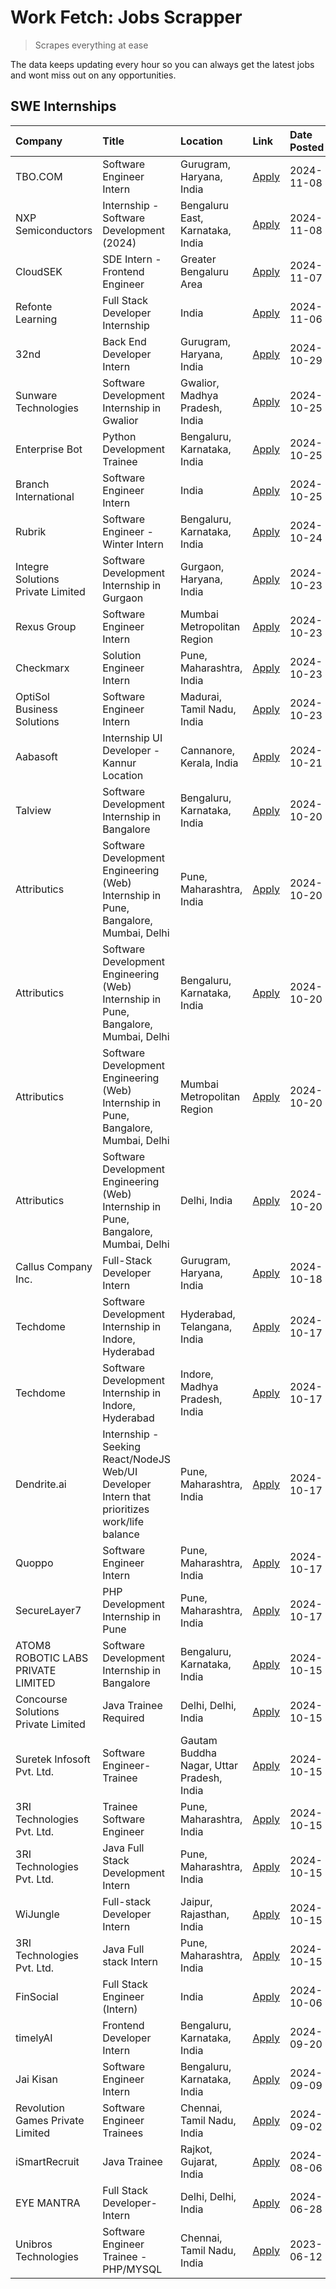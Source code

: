 # Work Fetch: Jobs Scrapper
> Scrapes everything at ease

The data keeps updating every hour so you can always get the latest jobs and wont miss out on any opportunities.

## SWE Internships
<!--START_SECTION:workfetch-->
| Company                             | Title                                                                                        | Location                                  | Link                                                                                                                                                                                                                                                             | Date Posted   |
|:------------------------------------|:---------------------------------------------------------------------------------------------|:------------------------------------------|:-----------------------------------------------------------------------------------------------------------------------------------------------------------------------------------------------------------------------------------------------------------------|:--------------|
| TBO.COM                             | Software Engineer Intern                                                                     | Gurugram, Haryana, India                  | [Apply](https://in.linkedin.com/jobs/view/software-engineer-intern-at-tbo-com-4068302925?position=38&pageNum=0&refId=RnfvhOgJuKqiZ5xMI7p95A%3D%3D&trackingId=Xg%2FzH9087EQRVdB2kHhs0Q%3D%3D)                                                                     | 2024-11-08    |
| NXP Semiconductors                  | Internship - Software Development (2024)                                                     | Bengaluru East, Karnataka, India          | [Apply](https://in.linkedin.com/jobs/view/internship-software-development-2024-at-nxp-semiconductors-4072147018?position=54&pageNum=0&refId=RnfvhOgJuKqiZ5xMI7p95A%3D%3D&trackingId=lq619W90z3eqR2jco5pPQQ%3D%3D)                                                | 2024-11-08    |
| CloudSEK                            | SDE Intern - Frontend Engineer                                                               | Greater Bengaluru Area                    | [Apply](https://in.linkedin.com/jobs/view/sde-intern-frontend-engineer-at-cloudsek-4069317608?position=24&pageNum=0&refId=RnfvhOgJuKqiZ5xMI7p95A%3D%3D&trackingId=Ifxvh7sLBT9qog%2BsZ6horQ%3D%3D)                                                                | 2024-11-07    |
| Refonte Learning                    | Full Stack Developer Internship                                                              | India                                     | [Apply](https://in.linkedin.com/jobs/view/full-stack-developer-internship-at-refonte-learning-4070516081?position=56&pageNum=0&refId=RnfvhOgJuKqiZ5xMI7p95A%3D%3D&trackingId=XpWUe3ltcTuqqJ50FVWqDQ%3D%3D)                                                       | 2024-11-06    |
| 32nd                                | Back End Developer Intern                                                                    | Gurugram, Haryana, India                  | [Apply](https://in.linkedin.com/jobs/view/back-end-developer-intern-at-32nd-4062280105?position=41&pageNum=0&refId=RnfvhOgJuKqiZ5xMI7p95A%3D%3D&trackingId=YJm%2BlaVvOn2AWELkJv3dHw%3D%3D)                                                                       | 2024-10-29    |
| Sunware Technologies                | Software Development Internship in Gwalior                                                   | Gwalior, Madhya Pradesh, India            | [Apply](https://in.linkedin.com/jobs/view/software-development-internship-in-gwalior-at-sunware-technologies-4059018500?position=8&pageNum=0&refId=RnfvhOgJuKqiZ5xMI7p95A%3D%3D&trackingId=lSzun8yJagqYZc0MpLJmTQ%3D%3D)                                         | 2024-10-25    |
| Enterprise Bot                      | Python Development Trainee                                                                   | Bengaluru, Karnataka, India               | [Apply](https://in.linkedin.com/jobs/view/python-development-trainee-at-enterprise-bot-4059097615?position=26&pageNum=0&refId=RnfvhOgJuKqiZ5xMI7p95A%3D%3D&trackingId=gkHJKUWGcwRZBOqb9qQ4Rw%3D%3D)                                                              | 2024-10-25    |
| Branch International                | Software Engineer Intern                                                                     | India                                     | [Apply](https://in.linkedin.com/jobs/view/software-engineer-intern-at-branch-international-4054425650?position=37&pageNum=0&refId=RnfvhOgJuKqiZ5xMI7p95A%3D%3D&trackingId=G7gffpKlTKhiYyvuiMzn5g%3D%3D)                                                          | 2024-10-25    |
| Rubrik                              | Software Engineer - Winter Intern                                                            | Bengaluru, Karnataka, India               | [Apply](https://in.linkedin.com/jobs/view/software-engineer-winter-intern-at-rubrik-4006567784?position=11&pageNum=0&refId=RnfvhOgJuKqiZ5xMI7p95A%3D%3D&trackingId=N4obeYsgeibjQia6GKVtHg%3D%3D)                                                                 | 2024-10-24    |
| Integre Solutions Private Limited   | Software Development Internship in Gurgaon                                                   | Gurgaon, Haryana, India                   | [Apply](https://in.linkedin.com/jobs/view/software-development-internship-in-gurgaon-at-integre-solutions-private-limited-4056951853?position=5&pageNum=0&refId=RnfvhOgJuKqiZ5xMI7p95A%3D%3D&trackingId=SBefIDLhbTn4Uh4edE1abw%3D%3D)                            | 2024-10-23    |
| Rexus Group                         | Software Engineer Intern                                                                     | Mumbai Metropolitan Region                | [Apply](https://in.linkedin.com/jobs/view/software-engineer-intern-at-rexus-group-4057599673?position=12&pageNum=0&refId=RnfvhOgJuKqiZ5xMI7p95A%3D%3D&trackingId=uJJ2%2FuDjYc1UKZDJfbdFWQ%3D%3D)                                                                 | 2024-10-23    |
| Checkmarx                           | Solution Engineer Intern                                                                     | Pune, Maharashtra, India                  | [Apply](https://in.linkedin.com/jobs/view/solution-engineer-intern-at-checkmarx-4036405936?position=22&pageNum=0&refId=RnfvhOgJuKqiZ5xMI7p95A%3D%3D&trackingId=xX02U0XDjeHHP5Z0cSDhuw%3D%3D)                                                                     | 2024-10-23    |
| OptiSol Business Solutions          | Software Engineer Intern                                                                     | Madurai, Tamil Nadu, India                | [Apply](https://in.linkedin.com/jobs/view/software-engineer-intern-at-optisol-business-solutions-4056744789?position=58&pageNum=0&refId=RnfvhOgJuKqiZ5xMI7p95A%3D%3D&trackingId=rpKck98H0gF4XYcWe0CPaQ%3D%3D)                                                    | 2024-10-23    |
| Aabasoft                            | Internship UI Developer - Kannur Location                                                    | Cannanore, Kerala, India                  | [Apply](https://in.linkedin.com/jobs/view/internship-ui-developer-kannur-location-at-aabasoft-4055898437?position=19&pageNum=0&refId=RnfvhOgJuKqiZ5xMI7p95A%3D%3D&trackingId=MX9s%2F3Cz8izamS%2FIsfv6xA%3D%3D)                                                   | 2024-10-21    |
| Talview                             | Software Development Internship in Bangalore                                                 | Bengaluru, Karnataka, India               | [Apply](https://in.linkedin.com/jobs/view/software-development-internship-in-bangalore-at-talview-4055420944?position=3&pageNum=0&refId=RnfvhOgJuKqiZ5xMI7p95A%3D%3D&trackingId=pcyjsZoDJBi9iQUdfY8kIA%3D%3D)                                                    | 2024-10-20    |
| Attributics                         | Software Development Engineering (Web) Internship in Pune, Bangalore, Mumbai, Delhi          | Pune, Maharashtra, India                  | [Apply](https://in.linkedin.com/jobs/view/software-development-engineering-web-internship-in-pune-bangalore-mumbai-delhi-at-attributics-4055422918?position=6&pageNum=0&refId=RnfvhOgJuKqiZ5xMI7p95A%3D%3D&trackingId=t43YvjVFYr75k6Zxy8sw7A%3D%3D)              | 2024-10-20    |
| Attributics                         | Software Development Engineering (Web) Internship in Pune, Bangalore, Mumbai, Delhi          | Bengaluru, Karnataka, India               | [Apply](https://in.linkedin.com/jobs/view/software-development-engineering-web-internship-in-pune-bangalore-mumbai-delhi-at-attributics-4055425609?position=9&pageNum=0&refId=RnfvhOgJuKqiZ5xMI7p95A%3D%3D&trackingId=LsTIhjZcM9MXUctEVPJ33A%3D%3D)              | 2024-10-20    |
| Attributics                         | Software Development Engineering (Web) Internship in Pune, Bangalore, Mumbai, Delhi          | Mumbai Metropolitan Region                | [Apply](https://in.linkedin.com/jobs/view/software-development-engineering-web-internship-in-pune-bangalore-mumbai-delhi-at-attributics-4055422911?position=16&pageNum=0&refId=RnfvhOgJuKqiZ5xMI7p95A%3D%3D&trackingId=3r1uGQ44E64FmdJkhKv55w%3D%3D)             | 2024-10-20    |
| Attributics                         | Software Development Engineering (Web) Internship in Pune, Bangalore, Mumbai, Delhi          | Delhi, India                              | [Apply](https://in.linkedin.com/jobs/view/software-development-engineering-web-internship-in-pune-bangalore-mumbai-delhi-at-attributics-4055423852?position=21&pageNum=0&refId=RnfvhOgJuKqiZ5xMI7p95A%3D%3D&trackingId=O%2B8WFvcTVEgnrZCQL%2Fx7Ig%3D%3D)         | 2024-10-20    |
| Callus Company Inc.                 | Full-Stack Developer Intern                                                                  | Gurugram, Haryana, India                  | [Apply](https://in.linkedin.com/jobs/view/full-stack-developer-intern-at-callus-company-inc-4052948592?position=30&pageNum=0&refId=RnfvhOgJuKqiZ5xMI7p95A%3D%3D&trackingId=4bXEoHVqOfCFN0Oj1H5Ikw%3D%3D)                                                         | 2024-10-18    |
| Techdome                            | Software Development Internship in Indore, Hyderabad                                         | Hyderabad, Telangana, India               | [Apply](https://in.linkedin.com/jobs/view/software-development-internship-in-indore-hyderabad-at-techdome-4052727895?position=14&pageNum=0&refId=RnfvhOgJuKqiZ5xMI7p95A%3D%3D&trackingId=ngL7DuKWAPSDAyXwxDT6oQ%3D%3D)                                           | 2024-10-17    |
| Techdome                            | Software Development Internship in Indore, Hyderabad                                         | Indore, Madhya Pradesh, India             | [Apply](https://in.linkedin.com/jobs/view/software-development-internship-in-indore-hyderabad-at-techdome-4052731284?position=15&pageNum=0&refId=RnfvhOgJuKqiZ5xMI7p95A%3D%3D&trackingId=ucI3%2Buy%2Fr7NafM4EpYrkOw%3D%3D)                                       | 2024-10-17    |
| Dendrite.ai                         | Internship - Seeking React/NodeJS Web/UI Developer Intern that prioritizes work/life balance | Pune, Maharashtra, India                  | [Apply](https://in.linkedin.com/jobs/view/internship-seeking-react-nodejs-web-ui-developer-intern-that-prioritizes-work-life-balance-at-dendrite-ai-4052856104?position=43&pageNum=0&refId=RnfvhOgJuKqiZ5xMI7p95A%3D%3D&trackingId=kluaeFs0vELXOyrb6VwMtQ%3D%3D) | 2024-10-17    |
| Quoppo                              | Software Engineer Intern                                                                     | Pune, Maharashtra, India                  | [Apply](https://in.linkedin.com/jobs/view/software-engineer-intern-at-quoppo-4049891195?position=49&pageNum=0&refId=RnfvhOgJuKqiZ5xMI7p95A%3D%3D&trackingId=tRIN%2BrP3FbDJuz67f6iJ2A%3D%3D)                                                                      | 2024-10-17    |
| SecureLayer7                        | PHP Development Internship in Pune                                                           | Pune, Maharashtra, India                  | [Apply](https://in.linkedin.com/jobs/view/php-development-internship-in-pune-at-securelayer7-4052728680?position=60&pageNum=0&refId=RnfvhOgJuKqiZ5xMI7p95A%3D%3D&trackingId=uZDLrhgsXE2eIafT4zeKBA%3D%3D)                                                        | 2024-10-17    |
| ATOM8 ROBOTIC LABS PRIVATE LIMITED  | Software Development Internship in Bangalore                                                 | Bengaluru, Karnataka, India               | [Apply](https://in.linkedin.com/jobs/view/software-development-internship-in-bangalore-at-atom8-robotic-labs-private-limited-4051181510?position=17&pageNum=0&refId=RnfvhOgJuKqiZ5xMI7p95A%3D%3D&trackingId=yi7jXIVT8uRsAENdreT%2BCg%3D%3D)                      | 2024-10-15    |
| Concourse Solutions Private Limited | Java Trainee Required                                                                        | Delhi, Delhi, India                       | [Apply](https://in.linkedin.com/jobs/view/java-trainee-required-at-concourse-solutions-private-limited-4048224831?position=20&pageNum=0&refId=RnfvhOgJuKqiZ5xMI7p95A%3D%3D&trackingId=EB%2BkyZ1xu8h8xx10hHVilg%3D%3D)                                            | 2024-10-15    |
| Suretek Infosoft Pvt. Ltd.          | Software Engineer-Trainee                                                                    | Gautam Buddha Nagar, Uttar Pradesh, India | [Apply](https://in.linkedin.com/jobs/view/software-engineer-trainee-at-suretek-infosoft-pvt-ltd-4048230907?position=25&pageNum=0&refId=RnfvhOgJuKqiZ5xMI7p95A%3D%3D&trackingId=if%2FUARzkN0erxk6WmJ88ng%3D%3D)                                                   | 2024-10-15    |
| 3RI Technologies Pvt. Ltd.          | Trainee Software Engineer                                                                    | Pune, Maharashtra, India                  | [Apply](https://in.linkedin.com/jobs/view/trainee-software-engineer-at-3ri-technologies-pvt-ltd-4048233384?position=35&pageNum=0&refId=RnfvhOgJuKqiZ5xMI7p95A%3D%3D&trackingId=dl7wCTQHmlgxp%2FcQVdDqaw%3D%3D)                                                   | 2024-10-15    |
| 3RI Technologies Pvt. Ltd.          | Java Full Stack Development Intern                                                           | Pune, Maharashtra, India                  | [Apply](https://in.linkedin.com/jobs/view/java-full-stack-development-intern-at-3ri-technologies-pvt-ltd-4048231995?position=39&pageNum=0&refId=RnfvhOgJuKqiZ5xMI7p95A%3D%3D&trackingId=hpYK4IdHq2BQdSygecbCtw%3D%3D)                                            | 2024-10-15    |
| WiJungle                            | Full-stack Developer Intern                                                                  | Jaipur, Rajasthan, India                  | [Apply](https://in.linkedin.com/jobs/view/full-stack-developer-intern-at-wijungle-4048227759?position=42&pageNum=0&refId=RnfvhOgJuKqiZ5xMI7p95A%3D%3D&trackingId=vwdBXTnqf4J5uoSzI0micw%3D%3D)                                                                   | 2024-10-15    |
| 3RI Technologies Pvt. Ltd.          | Java Full stack Intern                                                                       | Pune, Maharashtra, India                  | [Apply](https://in.linkedin.com/jobs/view/java-full-stack-intern-at-3ri-technologies-pvt-ltd-4048232417?position=53&pageNum=0&refId=RnfvhOgJuKqiZ5xMI7p95A%3D%3D&trackingId=zOSVTjSeiGsL4qvCsQpGJQ%3D%3D)                                                        | 2024-10-15    |
| FinSocial                           | Full Stack Engineer (Intern)                                                                 | India                                     | [Apply](https://in.linkedin.com/jobs/view/full-stack-engineer-intern-at-finsocial-4041564486?position=52&pageNum=0&refId=RnfvhOgJuKqiZ5xMI7p95A%3D%3D&trackingId=6N4VGEXI%2B1dLBTrs2I4M9g%3D%3D)                                                                 | 2024-10-06    |
| timelyAI                            | Frontend Developer Intern                                                                    | Bengaluru, Karnataka, India               | [Apply](https://in.linkedin.com/jobs/view/frontend-developer-intern-at-timelyai-4030925040?position=7&pageNum=0&refId=RnfvhOgJuKqiZ5xMI7p95A%3D%3D&trackingId=jjugwXMLIuLje%2FHGm38pBQ%3D%3D)                                                                    | 2024-09-20    |
| Jai Kisan                           | Software Engineer Intern                                                                     | Bengaluru, Karnataka, India               | [Apply](https://in.linkedin.com/jobs/view/software-engineer-intern-at-jai-kisan-4024075360?position=34&pageNum=0&refId=RnfvhOgJuKqiZ5xMI7p95A%3D%3D&trackingId=AQmASUlQbHRX%2FLhhK%2FgqXg%3D%3D)                                                                 | 2024-09-09    |
| Revolution Games Private Limited    | Software Engineer Trainees                                                                   | Chennai, Tamil Nadu, India                | [Apply](https://in.linkedin.com/jobs/view/software-engineer-trainees-at-revolution-games-private-limited-4015912927?position=32&pageNum=0&refId=RnfvhOgJuKqiZ5xMI7p95A%3D%3D&trackingId=zailvcCFmtprp6szAtKrdQ%3D%3D)                                            | 2024-09-02    |
| iSmartRecruit                       | Java Trainee                                                                                 | Rajkot, Gujarat, India                    | [Apply](https://in.linkedin.com/jobs/view/java-trainee-at-ismartrecruit-3992301825?position=29&pageNum=0&refId=RnfvhOgJuKqiZ5xMI7p95A%3D%3D&trackingId=WfThTeUhiUhEaJI95qquOQ%3D%3D)                                                                             | 2024-08-06    |
| EYE MANTRA                          | Full Stack Developer- Intern                                                                 | Delhi, Delhi, India                       | [Apply](https://in.linkedin.com/jobs/view/full-stack-developer-intern-at-eye-mantra-3960988037?position=46&pageNum=0&refId=RnfvhOgJuKqiZ5xMI7p95A%3D%3D&trackingId=g9iv50Y8iJ29QipinGeyhA%3D%3D)                                                                 | 2024-06-28    |
| Unibros Technologies                | Software Engineer Trainee - PHP/MYSQL                                                        | Chennai, Tamil Nadu, India                | [Apply](https://in.linkedin.com/jobs/view/software-engineer-trainee-php-mysql-at-unibros-technologies-3656599241?position=44&pageNum=0&refId=RnfvhOgJuKqiZ5xMI7p95A%3D%3D&trackingId=a4ICZM8U08moT%2BIX0nJURA%3D%3D)                                             | 2023-06-12    |
<!--END_SECTION:workfetch-->
